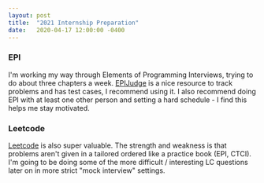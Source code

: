 ```yaml
---
layout: post
title:  "2021 Internship Preparation"
date:   2020-04-17 12:00:00 -0400
---
```


### EPI

I'm working my way through Elements of Programming Interviews, trying to do about three chapters a week. [EPIJudge](https://github.com/adnanaziz/EPIJudge) is a nice resource to track problems and has test cases, I recommend using it. I also recommend doing EPI with at least one other
person and setting a hard schedule - I find this helps me stay motivated.

### Leetcode

[Leetcode](https://leetcode.com/) is also super valuable. The strength and weakness is that problems aren't given in a tailored ordered like a practice book (EPI, CTCI). I'm going to be doing some of the more difficult / interesting LC questions later on in more strict "mock
interview" settings.
